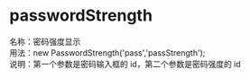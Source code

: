 passwordStrength
====
名称：密码强度显示<br/>
用法：new PasswordStrength('pass','passStrength');<br/>
说明：第一个参数是密码输入框的 id，第二个参数是密码强度的 id